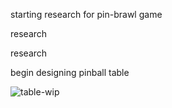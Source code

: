 starting research for pin-brawl game

research

research

begin designing pinball table

![table-wip](https://user-images.githubusercontent.com/21322032/94305416-fb1bd700-ff25-11ea-9c13-7d49e6afcbbd.jpg)